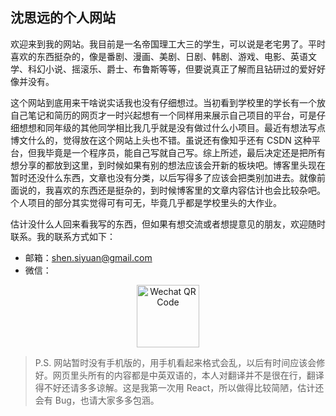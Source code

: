 ## 沈思远的个人网站

欢迎来到我的网站。我目前是一名帝国理工大三的学生，可以说是老宅男了。平时喜欢的东西挺杂的，像是番剧、漫画、美剧、日剧、韩剧、游戏、电影、英语文学、科幻小说、摇滚乐、爵士、布鲁斯等等，但要说真正了解而且钻研过的爱好好像并没有。

这个网站到底用来干啥说实话我也没有仔细想过。当初看到学校里的学长有一个放自己笔记和简历的网页才一时兴起想有一个同样用来展示自己项目的平台，可是仔细想想和同年级的其他同学相比我几乎就是没有做过什么小项目。最近有想法写点博文什么的，觉得放在这个网站上头也不错。虽说还有像知乎还有 CSDN 这种平台，但我毕竟是一个程序员，能自己写就自己写。综上所述，最后决定还是把所有想分享的都放到这里，到时候如果有别的想法应该会开新的板块吧。博客里头现在暂时还没什么东西，文章也没有分类，以后写得多了应该会把类别加进去。就像前面说的，我喜欢的东西还是挺杂的，到时候博客里的文章内容估计也会比较杂吧。个人项目的部分其实觉得可有可无，毕竟几乎都是学校里头的大作业。

估计没什么人回来看我写的东西，但如果有想交流或者想提意见的朋友，欢迎随时联系。我的联系方式如下：

- 邮箱：[shen.siyuan@gmail.com](mailto:shen.siyuan@gmail.com)
- 微信：

<p align="center">
  <img src="../siyuans-hub/contents/wechat.jpg" alt="Wechat QR Code" style="width:100px;height:100px;"/>
</p>

> P.S. 网站暂时没有手机版的，用手机看起来格式会乱，以后有时间应该会修好。网页里头所有的内容都是中英双语的，本人对翻译并不是很在行，翻译得不好还请多多谅解。这是我第一次用 React，所以做得比较简陋，估计还会有 Bug，也请大家多多包涵。
